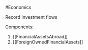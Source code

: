 #Economics 

Record Investment flows

Components: 
1. [[FinancialAssetsAbroad]]
2. [[ForeignOwnedFinancialAssets]]
